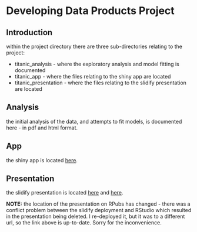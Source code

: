Developing Data Products Project
================================

## Introduction

within the project directory there are three sub-directories relating to the project:

* titanic_analysis - where the exploratory analysis and model fitting is documented
* titanic_app - where the files relating to the shiny app are located
* titanic_presentation - where the files relating to the slidify presentation are located

## Analysis

the initial analysis of the data, and attempts to fit models, is documented here - in pdf 
and html format.

## App

the shiny app is located [here](https://cowboysmall.shinyapps.io/titanic_app/).

## Presentation

the slidify presentation is located [here](https://cowboysmall.github.io/pages/devdataprod/) 
and [here](http://rpubs.com/cowboysmall/62980).

__NOTE:__ the location of the presentation on RPubs has changed - there was a conflict problem 
between the slidify deployment and RStudio which resulted in the presentation being deleted. I 
re-deployed it, but it was to a different url, so the link above is up-to-date. Sorry for the 
inconvenience.
